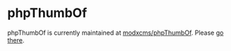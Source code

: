 # phpThumbOf

phpThumbOf is currently maintained at [modxcms/phpThumbOf](http://github.com/modxcms/phpThumbOf). Please [go there](http://github.com/modxcms/phpThumbOf).
